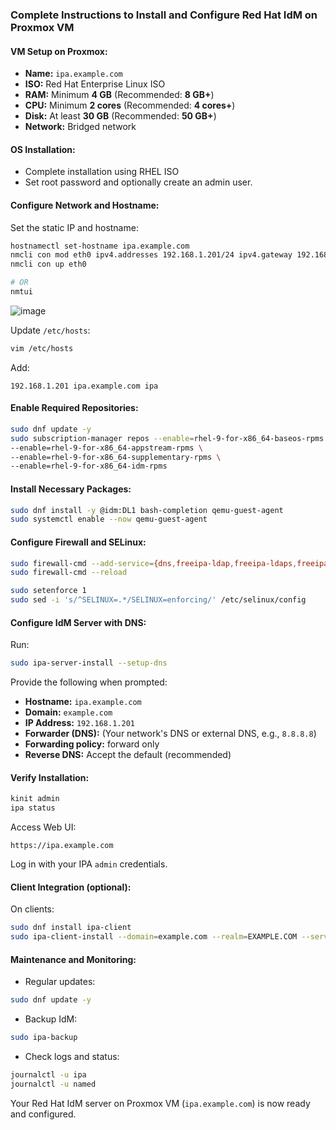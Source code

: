 ### Complete Instructions to Install and Configure Red Hat IdM on Proxmox VM

#### VM Setup on Proxmox:

- **Name:** `ipa.example.com`
- **ISO:** Red Hat Enterprise Linux ISO
- **RAM:** Minimum **4 GB** (Recommended: **8 GB+**)
- **CPU:** Minimum **2 cores** (Recommended: **4 cores+**)
- **Disk:** At least **30 GB** (Recommended: **50 GB+**)
- **Network:** Bridged network

#### OS Installation:

- Complete installation using RHEL ISO
- Set root password and optionally create an admin user.

#### Configure Network and Hostname:

Set the static IP and hostname:
```bash
hostnamectl set-hostname ipa.example.com
nmcli con mod eth0 ipv4.addresses 192.168.1.201/24 ipv4.gateway 192.168.1.254 ipv4.dns 192.168.1.201 ipv4.method manual
nmcli con up eth0

# OR
nmtui
```
![image](https://github.com/user-attachments/assets/88cb2cb6-c87a-4df5-9e3f-52c0db54fb37)

Update `/etc/hosts`:
```bash
vim /etc/hosts
```
Add:
```
192.168.1.201 ipa.example.com ipa
```

#### Enable Required Repositories:
```bash
sudo dnf update -y
sudo subscription-manager repos --enable=rhel-9-for-x86_64-baseos-rpms \
--enable=rhel-9-for-x86_64-appstream-rpms \
--enable=rhel-9-for-x86_64-supplementary-rpms \
--enable=rhel-9-for-x86_64-idm-rpms
```

#### Install Necessary Packages:
```bash
sudo dnf install -y @idm:DL1 bash-completion qemu-guest-agent
sudo systemctl enable --now qemu-guest-agent
```

#### Configure Firewall and SELinux:
```bash
sudo firewall-cmd --add-service={dns,freeipa-ldap,freeipa-ldaps,freeipa-replication,kerberos,kpasswd,ntp,http,https} --permanent
sudo firewall-cmd --reload

sudo setenforce 1
sudo sed -i 's/^SELINUX=.*/SELINUX=enforcing/' /etc/selinux/config
```

#### Configure IdM Server with DNS:
Run:
```bash
sudo ipa-server-install --setup-dns
```

Provide the following when prompted:
- **Hostname:** `ipa.example.com`
- **Domain:** `example.com`
- **IP Address:** `192.168.1.201`
- **Forwarder (DNS):** (Your network's DNS or external DNS, e.g., `8.8.8.8`)
- **Forwarding policy:** forward only
- **Reverse DNS:** Accept the default (recommended)

#### Verify Installation:
```bash
kinit admin
ipa status
```

Access Web UI:
```
https://ipa.example.com
```

Log in with your IPA `admin` credentials.

#### Client Integration (optional):
On clients:
```bash
sudo dnf install ipa-client
sudo ipa-client-install --domain=example.com --realm=EXAMPLE.COM --server=ipa.example.com --mkhomedir
```

#### Maintenance and Monitoring:
- Regular updates:
```bash
sudo dnf update -y
```

- Backup IdM:
```bash
sudo ipa-backup
```

- Check logs and status:
```bash
journalctl -u ipa
journalctl -u named
```

Your Red Hat IdM server on Proxmox VM (`ipa.example.com`) is now ready and configured.


